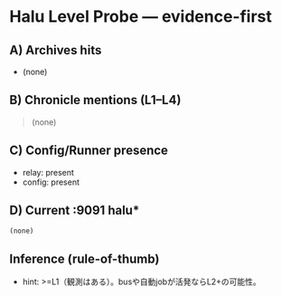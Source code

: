# Halu Level Probe — evidence-first
## A) Archives hits
 - (none)

## B) Chronicle mentions (L1–L4)
   > (none)

## C) Config/Runner presence
 - relay: present
 - config: present

## D) Current :9091 halu*
    (none)

## Inference (rule-of-thumb)
- hint: >=L1（観測はある）。busや自動jobが活発ならL2+の可能性。
